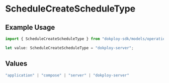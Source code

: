 # ScheduleCreateScheduleType

## Example Usage

```typescript
import { ScheduleCreateScheduleType } from "dokploy-sdk/models/operations";

let value: ScheduleCreateScheduleType = "dokploy-server";
```

## Values

```typescript
"application" | "compose" | "server" | "dokploy-server"
```